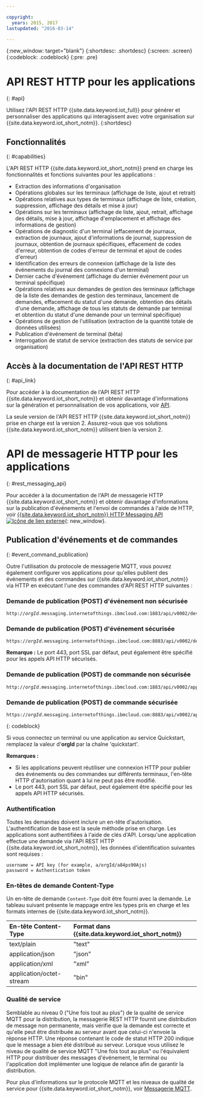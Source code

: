 ```yaml
---

copyright:
  years: 2015, 2017
lastupdated: "2016-03-14"

---
```


{:new_window: target="blank"}
{:shortdesc: .shortdesc}
{:screen: .screen}
{:codeblock: .codeblock}
{:pre: .pre}

# API REST HTTP pour les applications
{: #api}

Utilisez l'API REST HTTP {{site.data.keyword.iot_full}} pour générer et personnaliser des applications qui interagissent avec votre organisation sur {{site.data.keyword.iot_short_notm}}.
{:shortdesc}

## Fonctionnalités
{: #capabilities}

L'API REST HTTP {{site.data.keyword.iot_short_notm}} prend en charge les fonctionnalités et fonctions suivantes pour les applications :

- Extraction des informations d'organisation
- Opérations globales sur les terminaux (affichage de liste, ajout et retrait)
- Opérations relatives aux types de terminaux (affichage de liste, création, suppression, affichage des détails et mise à jour)
- Opérations sur les terminaux (affichage de liste, ajout, retrait, affichage des détails, mise à jour, affichage d'emplacement et affichage des informations de gestion)
- Opérations de diagnostic d'un terminal (effacement de journaux, extraction de journaux, ajout d'informations de journal, suppression de journaux, obtention de journaux spécifiques, effacement de codes d'erreur, obtention de codes d'erreur de terminal et ajout de codes d'erreur)
- Identification des erreurs de connexion (affichage de la liste des événements du journal des connexions d'un terminal)
- Dernier cache d'événement (affichage du dernier événement pour un terminal spécifique)
- Opérations relatives aux demandes de gestion des terminaux (affichage de la liste des demandes de gestion des terminaux, lancement de demandes, effacement du statut d'une demande, obtention des détails d'une demande, affichage de tous les statuts de demande par terminal et obtention du statut d'une demande pour un terminal spécifique)
- Opérations de gestion de l'utilisation (extraction de la quantité totale de données utilisées)
- Publication d'événement de terminal (bêta)
- Interrogation de statut de service (extraction des statuts de service par organisation)

## Accès à la documentation de l'API REST HTTP
{: #api_link}

Pour accéder à la documentation de l'API REST HTTP {{site.data.keyword.iot_short_notm}} et obtenir davantage d'informations sur la génération et personnalisation de vos applications, voir [API](../reference/api.html).

La seule version de l'API REST HTTP {{site.data.keyword.iot_short_notm}} prise en charge est la version 2. Assurez-vous que vos solutions {{site.data.keyword.iot_short_notm}} utilisent bien la version 2.

# API de messagerie HTTP pour les applications
{: #rest_messaging_api}

Pour accéder à la documentation de l'API de messagerie HTTP {{site.data.keyword.iot_short_notm}} et obtenir davantage d'informations sur la publication d'événements et l'envoi de commandes à l'aide de HTTP, voir [{{site.data.keyword.iot_short_notm}} HTTP Messaging API ![Icône de lien externe](../../../icons/launch-glyph.svg)](https://docs.internetofthings.ibmcloud.com/apis/swagger/v0002/http-messaging.html){: new_window}.

## Publication d'événements et de commandes
{: #event_command_publication}

Outre l'utilisation du protocole de messagerie MQTT, vous pouvez également configurer vos applications pour qu'elles publient des événements et des commandes sur {{site.data.keyword.iot_short_notm}} via HTTP en exécutant l'une des commandes d'API REST HTTP suivantes :

### Demande de publication (POST) d'événement non sécurisée
<pre class="pre"><code class="hljs">http://<var class="keyword varname">orgId</var>.messaging.internetofthings.ibmcloud.com:1883/api/v0002/device/types/<var class="keyword varname">typeId</var>/devices/<var class="keyword varname">deviceId</var>/events/<var class="keyword varname">eventId</var></code></pre>

### Demande de publication (POST) d'événement sécurisée
<pre class="pre"><code class="hljs">https://<var class="keyword varname">orgId</var>.messaging.internetofthings.ibmcloud.com:8883/api/v0002/device/types/<var class="keyword varname">typeId</var>/devices/<var class="keyword varname">deviceId</var>/events/<var class="keyword varname">eventId</var></code></pre>

**Remarque :** Le port 443, port SSL par défaut, peut également être spécifié pour les appels API HTTP sécurisés.

### Demande de publication (POST) de commande non sécurisée
<pre class="pre"><code class="hljs">http://<var class="keyword varname">orgId</var>.messaging.internetofthings.ibmcloud.com:1883/api/v0002/application/types/<var class="keyword varname">typeId</var>/devices/<var class="keyword varname">deviceId</var>/commands/<var class="keyword varname">eventId</var></code></pre>


### Demande de publication (POST) de commande sécurisée
<pre class="pre"><code class="hljs">https://<var class="keyword varname">orgId</var>.messaging.internetofthings.ibmcloud.com:8883/api/v0002/application/types/<var class="keyword varname">typeId</var>/devices/<var class="keyword varname">deviceId</var>/commands/<var class="keyword varname">eventId</var></code></pre>
{: codeblock}

Si vous connectez un terminal ou une application au service Quickstart, remplacez la valeur d'**orgId** par la chaîne 'quickstart'.

**Remarques :**
- Si les applications peuvent réutiliser une connexion HTTP pour publier des événements ou des commandes sur différents terminaux, l'en-tête HTTP d'autorisation quant à lui ne peut pas être modifié.
- Le port 443, port SSL par défaut, peut également être spécifié pour les appels API HTTP sécurisés.

### Authentification

Toutes les demandes doivent inclure un en-tête d'autorisation. L'authentification de base est la seule méthode prise en charge. Les applications sont authentifiées à l'aide de clés d'API. Lorsqu'une application effectue une demande via l'API REST HTTP {{site.data.keyword.iot_short_notm}}, les données d'identification suivantes sont requises :

```
username = API key (for example, a/orgId/a84ps90Ajs)
password = Authentication token
```

### En-têtes de demande Content-Type

Un en-tête de demande `Content-Type` doit être fourni avec la demande. Le tableau suivant présente le mappage entre les types pris en charge et les formats internes de {{site.data.keyword.iot_short_notm}}.

|En-tête Content-Type|Format dans {{site.data.keyword.iot_short_notm}}|
|:---|:---|
|text/plain|"text"
|application/json| "json"
|application/xml | "xml"
|application/octet-stream|"bin"

### Qualité de service

Semblable au niveau 0 ("Une fois tout au plus") de la qualité de service MQTT pour la distribution, la messagerie REST HTTP fournit une distribution de message non permanente, mais vérifie que la demande est correcte et qu'elle peut être distribuée au serveur avant que celui-ci n'envoie la réponse HTTP. Une réponse contenant le code de statut HTTP 200 indique que le message a bien été distribué au serveur. Lorsque vous utilisez le niveau de qualité de service MQTT "Une fois tout au plus" ou l'équivalent HTTP pour distribuer des messages d'événement, le terminal ou l'application doit implémenter une logique de relance afin de garantir la distribution.


Pour plus d'informations sur le protocole MQTT et les niveaux de qualité de service pour {{site.data.keyword.iot_short_notm}}, voir [Messagerie MQTT](../reference/mqtt/index.html).
